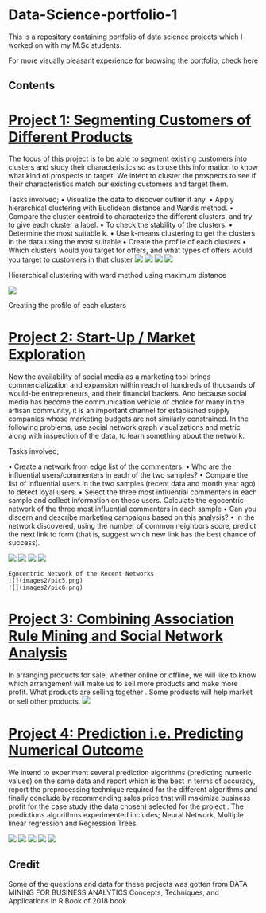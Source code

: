 # Data-Science-portfolio-1
This is a repository containing  portfolio of data science projects which I worked on with my M.Sc students.

For more visually pleasant experience for browsing  the portfolio, check [here](https://ibkafolabi.github.io/Data-Science-portfolio-1/)


Contents
---------
# [Project 1: Segmenting Customers of Different Products](https://github.com/ibkAfolabi/Data-Science-portfolio-1/blob/main/DataScienceGroup1.R)
  
  The focus of this project is to be able to segment existing customers into clusters and study their characteristics so as to use this information to know what kind of prospects   to target. We intent to cluster the prospects to see if their characteristics match our existing customers and target them.

Tasks involved;
 •	Visualize the data to discover outlier if any.
 •	Apply hierarchical clustering with Euclidean distance and Ward’s method. 
 •	Compare the cluster centroid to characterize the different clusters, and try to give each cluster a label.
 •	To check the stability of the clusters.
 •	Determine the most suitable k.
 •	Use k-means clustering to get the clusters in the data using the most suitable
 •	Create the profile of each clusters
 •	Which clusters would you target for offers, and what types of offers would you target to customers in that cluster
 ![](images/picture1.png)
  ![](images/picture2.png)
  ![](images/picture3.png)
  ![](images/picture4.png)
  
  Hierarchical clustering with ward method using maximum distance
  
  
  ![](images/Untitled5.png) 
  
  Creating the profile of each clusters
   

# [Project 2: Start-Up /  Market Exploration](https://github.com/ibkAfolabi/Data-Science-portfolio-1/blob/main/assign2codes.R)
Now the availability of social media as a marketing tool brings commercialization and expansion within reach of hundreds of thousands of would-be entrepreneurs, and their financial backers. And because social media has become the communication vehicle of choice for many in the artisan community, it is an important channel for established supply companies whose marketing budgets are not similarly constrained. In the following problems, use social network graph visualizations and metric along with inspection of the data, to learn something about the network.

Tasks involved;

•	Create a network from edge list of the commenters. 
•	Who are the influential users/commenters in each of the two samples? 
•	Compare the list of influential users in the two samples (recent  data and month year ago) to detect loyal users.
•	Select the three most influential commenters in each sample and collect information on these users. Calculate the egocentric network of the three most influential commenters in each sample
•	 Can you discern and describe marketing campaigns based on this analysis?
•	In the network discovered, using the number of common neighbors score, predict the next link to form (that is, suggest which new link has the best chance of success). 

![](images2/pic1.png)
    ![](images2/pic2.png)
    ![](images2/pic3.png)
    ![](images2/pic4.png) 
    
    Egocentric Network of the Recent Networks
    ![](images2/pic5.png)
    ![](images2/pic6.png)

# [Project 3: Combining Association Rule Mining and Social Network Analysis](https://github.com/ibkAfolabi/Data-Science-portfolio-1/blob/main/assign3codes.R)
In arranging products for sale, whether online or offline, we will like to know which arrangement will make us to sell more products and make more profit. What products are selling together . Some products will help market or sell other products.
![](images3/pict1.png)
 
# [Project 4: Prediction i.e. Predicting Numerical Outcome](https://github.com/ibkAfolabi/Data-Science-portfolio-1/blob/main/assign5.R)
We intend to experiment several prediction algorithms (predicting numeric values) on the same data and report which is the best in terms of accuracy, report the preprocessing technique required for the different algorithms and finally conclude by recommending sales price that will maximize business profit for the case study (the data chosen) selected for the project .  The predictions algorithms experimented includes;	Neural Network, Multiple linear regression and Regression Trees.  


![](images4/pict1.png)
![](images4/pict2.png)
![](images4/pict3.png)
![](images4/pict5.png)
![](images4/pict6.png)

 Credit
 -------
Some of the questions and data for these projects was gotten from 
DATA MINING FOR BUSINESS ANALYTICS Concepts, Techniques, and Applications in R Book of 2018 book
